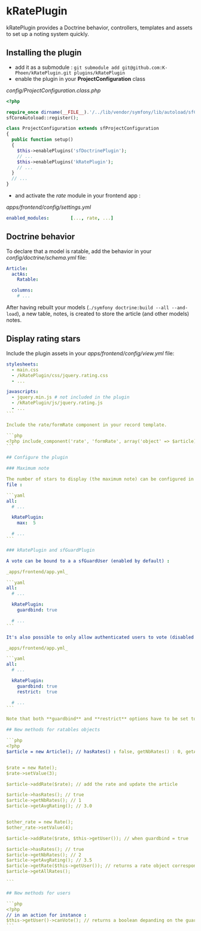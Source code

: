 # kRatePlugin

kRatePlugin provides a Doctrine behavior, controllers, templates and assets to
set up a noting system quickly.

## Installing the plugin

* add it as a submodule : `git submodule add git@github.com:K-Phoen/kRatePlugin.git plugins/kRatePlugin`
* enable the plugin in your **ProjectConfiguration** class

_config/ProjectConfiguration.class.php_

```php
<?php

require_once dirname(__FILE__).'/../lib/vendor/symfony/lib/autoload/sfCoreAutoload.class.php';
sfCoreAutoload::register();

class ProjectConfiguration extends sfProjectConfiguration
{
  public function setup()
  {
    $this->enablePlugins('sfDoctrinePlugin');
    // ...
    $this->enablePlugins('kRatePlugin');
    // ...
  }
  // ...
}
```

* and activate the _rate_ module in your frontend app :

_apps/frontend/config/settings.yml_

```yaml
enabled_modules:        [..., rate, ...]
```

## Doctrine behavior

To declare that a model is ratable, add the behavior in your
_config/doctrine/schema.yml_ file:

```yaml
Article:
  actAs:
    Ratable:

  columns:
    # ...
```

After having rebuilt your models (`./symfony doctrine:build --all --and-load`), a new table, notes, is created to store the article (and other models) notes.

## Display rating stars

Include the plugin assets in your _apps/frontend/config/view.yml_ file:

````yaml
stylesheets:
  - main.css
  - /kRatePlugin/css/jquery.rating.css
  - ...

javascripts:
  - jquery.min.js # not included in the plugin
  - /kRatePlugin/js/jquery.rating.js
  - ...
```

Include the rate/formRate component in your record template.

```php
<?php include_component('rate', 'formRate', array('object' => $article)) ?>
```

## Configure the plugin

### Maximum note

The number of stars to display (the maximum note) can be configured in the _apps/frontend/app.yml_
file :

```yaml
all:
  # ...

  kRatePlugin:
    max:  5

  # ...
```

### kRatePlugin and sfGuardPlugin

A vote can be bound to a a sfGuardUser (enabled by default) :

_apps/frontend/app.yml_

```yaml
all:
  # ...

  kRatePlugin:
    guardbind: true

  # ...
```

It's also possible to only allow authenticated users to vote (disabled by default) :

_apps/frontend/app.yml_

```yaml
all:
  # ...

  kRatePlugin:
    guardbind: true
    restrict:  true

  # ...
```

Note that both **guardbind** and **restrict** options have to be set to true.

## New methods for ratables objects

```php
<?php
$article = new Article(); // hasRates() : false, getNbRates() : 0, getAvgRating() : NULL


$rate = new Rate();
$rate->setValue(3);

$article->addRate($rate); // add the rate and update the article

$article->hasRates(); // true
$article->getNbRates(); // 1
$article->getAvgRating(); // 3.0


$other_rate = new Rate();
$other_rate->setValue(4);

$article->addRate($rate, $this->getUser()); // when guardbind = true

$article->hasRates(); // true
$article->getNbRates(); // 2
$article->getAvgRating(); // 3.5
$article->getRate($this->getUser()); // returns a rate object corresponding to the given user (or null)
$article->getAllRates();

```

## New methods for users

```php
<?php
// in an action for instance :
$this->getUser()->canVote(); // returns a boolean depanding on the guardbind and the restrict options, and the authentication state of the user
```
